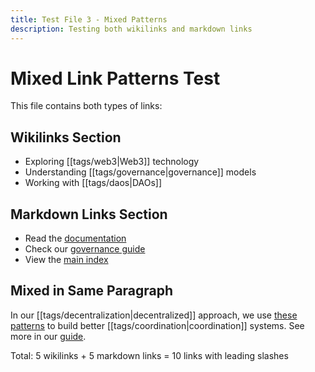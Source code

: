 ```yaml
---
title: Test File 3 - Mixed Patterns
description: Testing both wikilinks and markdown links
---
```


# Mixed Link Patterns Test

This file contains both types of links:

## Wikilinks Section
- Exploring [[tags/web3|Web3]] technology
- Understanding [[tags/governance|governance]] models
- Working with [[tags/daos|DAOs]]

## Markdown Links Section
- Read the [documentation](docs/readme.md)
- Check our [governance guide](artifacts/patterns/governance.md)
- View the [main index](index.md)

## Mixed in Same Paragraph
In our [[tags/decentralization|decentralized]] approach, we use [these patterns](patterns/index.md) 
to build better [[tags/coordination|coordination]] systems. See more in our [guide](guides/overview.md).

Total: 5 wikilinks + 5 markdown links = 10 links with leading slashes

